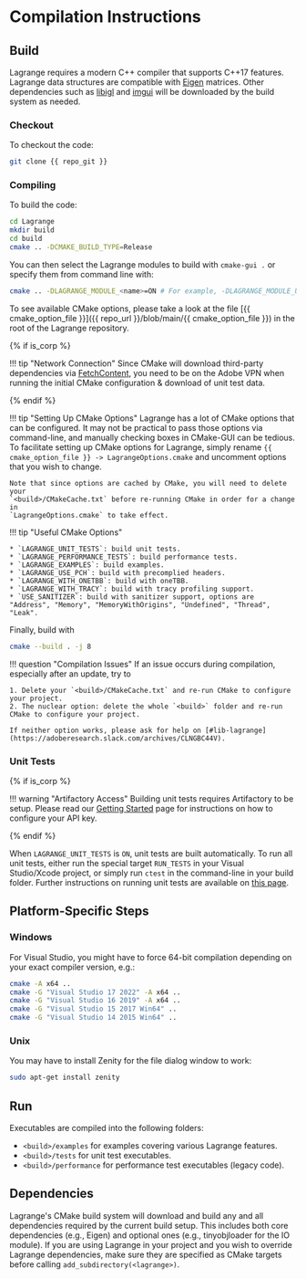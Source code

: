 # Compilation Instructions

## Build

Lagrange requires a modern C++ compiler that supports C++17 features.
Lagrange data structures are compatible with [Eigen](https://eigen.tuxfamily.org/) matrices.
Other dependencies such as
[libigl](https://github.com/libigl/libigl) and
[imgui](https://github.com/ocornut/imgui) will be downloaded by the build system as needed.

### Checkout

To checkout the code:

```sh
git clone {{ repo_git }}
```

### Compiling

To build the code:

```sh
cd Lagrange
mkdir build
cd build
cmake .. -DCMAKE_BUILD_TYPE=Release
```

You can then select the Lagrange modules to build with `cmake-gui .` or specify them from command line with:

```sh
cmake .. -DLAGRANGE_MODULE_<name>=ON # For example, -DLAGRANGE_MODULE_UI=ON
```

To see available CMake options, please take a look at the file [{{ cmake_option_file }}]({{ repo_url
}}/blob/main/{{ cmake_option_file }}) in the root of the Lagrange repository.

{% if is_corp %}

!!! tip "Network Connection"
    Since CMake will download third-party dependencies via
    [FetchContent](https://cmake.org/cmake/help/latest/module/FetchContent.html), you need to be on
    the Adobe VPN when running the initial CMake configuration & download of unit test data.

{% endif %}

!!! tip "Setting Up CMake Options"
    Lagrange has a lot of CMake options that can be configured. It may not be practical to pass
    those options via command-line, and manually checking boxes in CMake-GUI can be tedious. To
    facilitate setting up CMake options for Lagrange, simply rename `{{ cmake_option_file }} ->
    LagrangeOptions.cmake` and uncomment options that you wish to change.

    Note that since options are cached by CMake, you will need to delete your
    `<build>/CMakeCache.txt` before re-running CMake in order for a change in
    `LagrangeOptions.cmake` to take effect.

!!! tip "Useful CMake Options"

    * `LAGRANGE_UNIT_TESTS`: build unit tests.
    * `LAGRANGE_PERFORMANCE_TESTS`: build performance tests.
    * `LAGRANGE_EXAMPLES`: build examples.
    * `LAGRANGE_USE_PCH`: build with precomplied headers.
    * `LAGRANGE_WITH_ONETBB`: build with oneTBB.
    * `LAGRANGE_WITH_TRACY`: build with tracy profiling support.
    * `USE_SANITIZER`: build with sanitizer support, options are "Address", "Memory", "MemoryWithOrigins", "Undefined", "Thread", "Leak".

Finally, build with

```sh
cmake --build . -j 8
```

!!! question "Compilation Issues"
    If an issue occurs during compilation, especially after an update, try to

    1. Delete your `<build>/CMakeCache.txt` and re-run CMake to configure your project.
    2. The nuclear option: delete the whole `<build>` folder and re-run CMake to configure your project.

    If neither option works, please ask for help on [#lib-lagrange](https://adoberesearch.slack.com/archives/CLNGBC44V).

### Unit Tests

{% if is_corp %}

!!! warning "Artifactory Access"
    Building unit tests requires Artifactory to be setup. Please read our [Getting
    Started](setup.md) page for instructions on how to configure your API key.

{% endif %}

When `LAGRANGE_UNIT_TESTS` is `ON`, unit tests are built automatically. To run all unit tests,
either run the special target `RUN_TESTS` in your Visual Studio/Xcode project, or simply run `ctest`
in the command-line in your build folder. Further instructions on running unit tests are available
on [this page](dev/unit-tests.md).


## Platform-Specific Steps

### Windows

For Visual Studio, you might have to force 64-bit compilation depending on your exact compiler
version, e.g.:

```sh
cmake -A x64 ..
cmake -G "Visual Studio 17 2022" -A x64 ..
cmake -G "Visual Studio 16 2019" -A x64 ..
cmake -G "Visual Studio 15 2017 Win64" ..
cmake -G "Visual Studio 14 2015 Win64" ..
```

### Unix

You may have to install Zenity for the file dialog window to work:

```sh
sudo apt-get install zenity
```

## Run

Executables are compiled into the following folders:

- `<build>/examples` for examples covering various Lagrange features.
- `<build>/tests` for unit test executables.
- `<build>/performance` for performance test executables (legacy code).

## Dependencies

Lagrange's CMake build system will download and build any and all dependencies required by the
current build setup. This includes both core dependencies (e.g., Eigen) and optional ones (e.g.,
tinyobjloader for the IO module). If you are using Lagrange in your project and you wish to override
Lagrange dependencies, make sure they are specified as CMake targets before calling
`add_subdirectory(<lagrange>)`.
